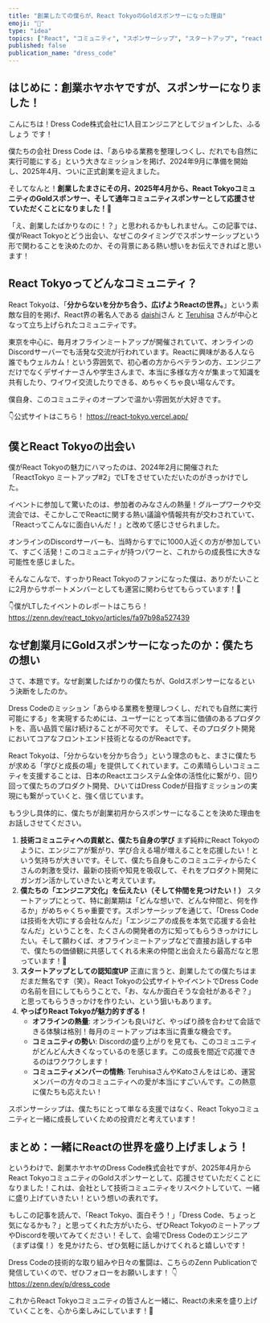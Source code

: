```yaml
---
title: "創業したての僕らが、React TokyoのGoldスポンサーになった理由"
emoji: "🚀"
type: "idea"
topics: ["React", "コミュニティ", "スポンサーシップ", "スタートアップ", "reacttokyo"]
published: false
publication_name: "dress_code"
---
```

## はじめに：創業ホヤホヤですが、スポンサーになりました！

こんにちは！Dress Code株式会社に1人目エンジニアとしてジョインした、ふるしょう です！

僕たちの会社 Dress Code は、「あらゆる業務を整理しつくし、だれでも⾃然に実⾏可能にする」という大きなミッションを掲げ、2024年9月に準備を開始し、2025年4月、ついに正式創業を迎えました。

そしてなんと！**創業したまさにその月、2025年4月から、React TokyoコミュニティのGoldスポンサー、そして通年コミュニティスポンサーとして応援させていただくことになりました！🎉**

「え、創業したばかりなのに！？」と思われるかもしれません。この記事では、僕がReact Tokyoとどう出会い、なぜこのタイミングでスポンサーシップという形で関わることを決めたのか、その背景にある熱い想いをお伝えできればと思います！

## React Tokyoってどんなコミュニティ？

React Tokyoは、「**分からないを分かち合う、広げようReactの世界。**」という素敵な目的を掲げ、React界の著名人である [daishi](https://zenn.dev/dai_shi)さん と [Teruhisa](https://zenn.dev/tell_y) さんが中心となって立ち上げられたコミュニティです。

東京を中心に、毎月オフラインミートアップが開催されていて、オンラインのDiscordサーバーでも活発な交流が行われています。Reactに興味がある人なら誰でもウェルカム！という雰囲気で、初心者の方からベテランの方、エンジニアだけでなくデザイナーさんや学生さんまで、本当に多様な方々が集まって知識を共有したり、ワイワイ交流したりできる、めちゃくちゃ良い場なんです。

僕自身、このコミュニティのオープンで温かい雰囲気が大好きです。

👇公式サイトはこちら！
https://react-tokyo.vercel.app/

## 僕とReact Tokyoの出会い

僕がReact Tokyoの魅力にハマったのは、2024年2月に開催された「ReactTokyo ミートアップ#2」でLTをさせていただいたのがきっかけでした。

イベントに参加して驚いたのは、参加者のみなさんの熱量！グループワークや交流会では、そこかしこでReactに関する熱い議論や情報共有が交わされていて、「Reactってこんなに面白いんだ！」と改めて感じさせられました。

オンラインのDiscordサーバーも、当時からすでに1000人近くの方が参加していて、すごく活発！このコミュニティが持つパワーと、これからの成長性に大きな可能性を感じました。

そんなこんなで、すっかりReact Tokyoのファンになった僕は、ありがたいことに2月からサポートメンバーとしても運営に関わらせてもらっています！💪

👇僕がLTしたイベントのレポートはこちら！
https://zenn.dev/react_tokyo/articles/fa97b98a527439

## なぜ創業月にGoldスポンサーになったのか：僕たちの想い

さて、本題です。なぜ創業したばかりの僕たちが、Goldスポンサーになるという決断をしたのか。

Dress Codeのミッション「あらゆる業務を整理しつくし、だれでも⾃然に実⾏可能にする」を実現するためには、ユーザーにとって本当に価値のあるプロダクトを、高い品質で届け続けることが不可欠です。
そして、そのプロダクト開発においてコアなフロントエンド技術となるのがReactです。

React Tokyoは、「分からないを分かち合う」という理念のもと、まさに僕たちが求める「学びと成長の場」を提供してくれています。この素晴らしいコミュニティを支援することは、日本のReactエコシステム全体の活性化に繋がり、回り回って僕たちのプロダクト開発、ひいてはDress Codeが目指すミッションの実現にも繋がっていくと、強く信じています。

もう少し具体的に、僕たちが創業初月からスポンサーになることを決めた理由をお話しさせてください。

1.  **技術コミュニティへの貢献と、僕たち自身の学び**
    まず純粋にReact Tokyoのように、エンジニアが繋がり、学び合える場が増えることを応援したい！という気持ちが大きいです。そして、僕たち自身もこのコミュニティからたくさんの刺激を受け、最新の技術や知見を吸収して、それをプロダクト開発にガンガン活かしていきたいと考えています。
2.  **僕たちの「エンジニア文化」を伝えたい（そして仲間を見つけたい！）**
     スタートアップにとって、特に創業期は「どんな想いで、どんな仲間と、何を作るか」がめちゃくちゃ重要です。スポンサーシップを通じて、「Dress Codeは技術を大切にする会社なんだ」「エンジニアの成長を本気で応援する会社なんだ」ということを、たくさんの開発者の方に知ってもらうきっかけにしたい。そして願わくば、オフラインミートアップなどで直接お話しする中で、僕たちの価値観に共感してくれる未来の仲間と出会えたら最高だなと思っています！🤝
3.  **スタートアップとしての認知度UP**
    正直に言うと、創業したての僕たちはまだまだ無名です（笑）。React Tokyoの公式サイトやイベントでDress Codeの名前を目にしてもらうことで、「お、なんか面白そうな会社があるぞ？」と思ってもらうきっかけを作りたい、という狙いもあります。
4.  **やっぱりReact Tokyoが魅力的すぎる！**
    *   **オフラインの熱量**: オンラインも良いけど、やっぱり顔を合わせて会話できる体験は格別！毎月のミートアップは本当に貴重な機会です。
    *   **コミュニティの勢い**: Discordの盛り上がりを見ても、このコミュニティがどんどん大きくなっているのを感じます。この成長を間近で応援できるのはワクワクします！
    *   **コミュニティメンバーの情熱**: TeruhisaさんやKatoさんをはじめ、運営メンバーの方々のコミュニティへの愛が本当にすごいんです。この熱意に僕たちも応えたい！

スポンサーシップは、僕たちにとって単なる支援ではなく、React Tokyoコミュニティと一緒に成長していくための投資だと考えています！

## まとめ：一緒にReactの世界を盛り上げましょう！

というわけで、創業ホヤホヤのDress Code株式会社ですが、2025年4月からReact TokyoコミュニティのGoldスポンサーとして、応援させていただくことになりました！これは、会社として技術コミュニティをリスペクトしていて、一緒に盛り上げていきたい！という想いの表れです。

もしこの記事を読んで、「React Tokyo、面白そう！」「Dress Code、ちょっと気になるかも？」と思ってくれた方がいたら、ぜひReact TokyoのミートアップやDiscordを覗いてみてください！そして、会場でDress Codeのエンジニア（まずは僕！）を見かけたら、ぜひ気軽に話しかけてくれると嬉しいです！

Dress Codeの技術的な取り組みや日々の奮闘は、こちらのZenn Publicationで発信していくので、ぜひフォローをお願いします！ 👇
https://zenn.dev/p/dress_code

これからReact Tokyoコミュニティの皆さんと一緒に、Reactの未来を盛り上げていくことを、心から楽しみにしています！🚀